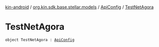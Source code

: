 [kin-android](../../index.md) / [org.kin.sdk.base.stellar.models](../index.md) / [ApiConfig](index.md) / [TestNetAgora](./-test-net-agora.md)

# TestNetAgora

`object TestNetAgora : `[`ApiConfig`](index.md)